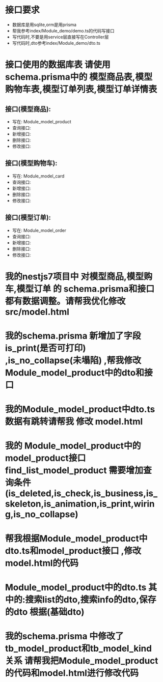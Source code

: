 # 接口要求

- 数据库是用sqlite,orm是用prisma
- 帮我参考index/Module_demo/demo.ts的代码写接口
- 写代码时,不要是用service层直接写在Controller层
- 写代码时,dto参考index/Module_demo/dto.ts

# 接口使用的数据库表 请使用 schema.prisma中的 模型商品表,模型购物车表,模型订单列表,模型订单详情表

## 接口(模型商品):
- 写在: Module_model_product
- 查询接口:
- 新增接口:
- 删除接口:
- 修改接口:

## 接口(模型购物车):

- 写在: Module_model_card
- 查询接口:
- 新增接口:
- 删除接口:
- 修改接口:

## 接口(模型订单):

- 写在: Module_model_order
- 查询接口:
- 新增接口:
- 删除接口:
- 修改接口:

# 我的nestjs7项目中 对模型商品,模型购车,模型订单 的 schema.prisma和接口都有数据调整。请帮我优化修改src/model.html




# 我的schema.prisma 新增加了字段   is_print(是否可打印)  ,is_no_collapse(未塌陷)  ,帮我修改 Module_model_product中的dto和接口




# 我的Module_model_product中dto.ts数据有跳转请帮我 修改  model.html




# 我的 Module_model_product中的model_product接口 find_list_model_product 需要增加查询条件(is_deleted,is_check,is_business,is_skeleton,is_animation,is_print,wiring,is_no_collapse)




# 帮我根据Module_model_product中dto.ts和model_product接口 ,修改model.html的代码




# Module_model_product中的dto.ts 其中的:搜索list的dto,搜索info的dto,保存的dto 根据(基础dto)



# 我的schema.prisma 中修改了 tb_model_product和tb_model_kind 关系   请帮我把Module_model_product的代码和model.html进行修改代码
